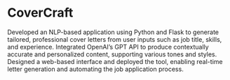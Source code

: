 # CoverCraft
Developed an NLP-based application using Python and Flask to generate tailored, professional cover letters from user inputs such as job title, skills, and experience.
Integrated OpenAI’s GPT API to produce contextually accurate and personalized content, supporting various tones and styles.
Designed a web-based interface and deployed the tool, enabling real-time letter generation and automating the job application process.
